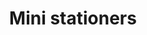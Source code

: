 ---
title: "Mini stationers"
url: /kollam/mini-stationers-mini-bhavanthekkumcheriputhoor/
shop: Schreibwaren
---